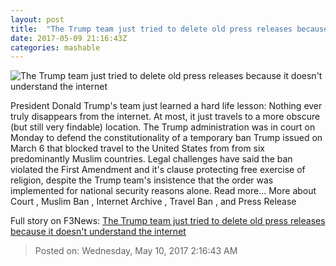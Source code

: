 ```yaml
---
layout: post
title:  "The Trump team just tried to delete old press releases because it doesn't understand the internet"
date: 2017-05-09 21:16:43Z
categories: mashable
---
```


![The Trump team just tried to delete old press releases because it doesn't understand the internet](http://i.amz.mshcdn.com/nd52-NLZw3HiS-EIlgdI1XOxwww=/1200x630/2017%2F05%2F09%2Fb1%2Fb6b6212d4bfe4d8ab133d7f81af42717.83dbb.jpg)

President Donald Trump's team just learned a hard life lesson: Nothing ever truly disappears from the internet. At most, it just travels to a more obscure (but still very findable) location. The Trump administration was in court on Monday to defend the constitutionality of a temporary ban Trump issued on March 6 that blocked travel to the United States from from six predominantly Muslim countries. Legal challenges have said the ban violated the First Amendment and it's clause protecting free exercise of religion, despite the Trump team's insistence that the order was implemented for national security reasons alone. Read more... More about Court , Muslim Ban , Internet Archive , Travel Ban , and Press Release


Full story on F3News: [The Trump team just tried to delete old press releases because it doesn't understand the internet](http://www.f3nws.com/n/t4DnU)

> Posted on: Wednesday, May 10, 2017 2:16:43 AM
